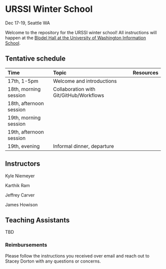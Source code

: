 # URSSI Winter School

Dec 17-19, Seattle WA

Welcome to the repository for the URSSI winter school! All instructions will happen at the [Blodel Hall at the University of Washington Information School](https://www.google.com/maps/place/Bloedel+Hall/@47.651488,-122.3087874,17z/data=!4m5!3m4!1s0x0:0xf676899c3a7ad33b!8m2!3d47.6513724!4d-122.3080578).


## Tentative schedule

| Time | Topic  | Resources  |
|:--|:--|:--|
| 17th, 1-5pm  | Welcome and introductions |  |
| 18th, morning session | Collaboration with Git/GitHub/Workflows |  |
| 18th, afternoon session  |  |  |
| 19th, morning session  |  |  |
| 19th, afternoon session |  |  |
| 19th, evening | Informal dinner, departure |  |

## Instructors

Kyle Niemeyer

Karthik Ram

Jeffrey Carver 

James Howison

## Teaching Assistants

TBD


### Reimbursements

Please follow the instructions you received over email and reach out to Stacey Dorton with any questions or concerns.